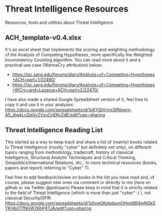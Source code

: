 # Threat Intelligence Resources
Resources, tools and utilities about Threat Intelligence

## ACH_template-v0.4.xlsx
It's an excel sheet that implements the scoring and weighting methodology of the Analysis of Competing Hypotheses, more specifically the Weighted Inconsistency Counting algorithm. You can read more about it and a practical use case (WannaCry attribution) below:
- https://isc.sans.edu/forums/diary/Analysis+of+Competing+Hypotheses+ACH+part+1/22460/
- https://isc.sans.edu/forums/diary/Analysis+of+Competing+Hypotheses+WCry+and+Lazarus+ACH+part+2/22470/

I have also made a shared Google Spreadsheet version of it, feel free to copy it and use it in your analyses:
https://docs.google.com/spreadsheets/d/1oKYQtVnro3IfNswnj-A5_diwkLcQq0y2VzuCnEKvZdE/edit?usp=sharing

## Threat Intelligence Reading List
This started as a way to keep track and share a list of (mainly) books related to Threat Intelligence (mostly "cyber" but definitely not only), on different topics ranging from methodology, tradecraft, history of classical Intelligence, Structural Analytic Techiniques and Critical Thinking, Geopolitics/International Relations, etc., to more technical resources (books, papers and report) referring to "Cyber" TI.

Feel free to add feedback/review on books in the list you have read and, of course, please suggest new ones via comment or directly to me (here on github or via Twitter @pstirparo)
Please keep in mind that it is strictly related to the field of Threat Intelligence (which is more than just "cyber" :) ), not classical Security/DFIR.
https://docs.google.com/spreadsheets/d/1zbneQKybdsxnOHxsl9B4wNGkSYKHbOTfNGW26hP4TJA/edit?usp=sharing

